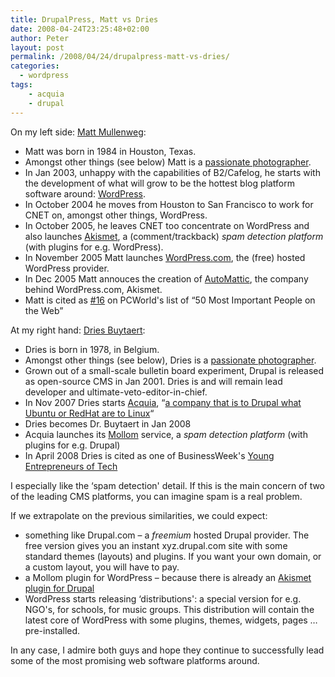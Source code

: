 ```yaml
---
title: DrupalPress, Matt vs Dries
date: 2008-04-24T23:25:48+02:00
author: Peter
layout: post
permalink: /2008/04/24/drupalpress-matt-vs-dries/
categories:
  - wordpress
tags:
    - acquia
    - drupal
---
```

On my left side: [Matt Mullenweg](http://en.wikipedia.org/wiki/Matt_Mullenweg):

  * Matt was born in 1984 in Houston, Texas.
  * Amongst other things (see below) Matt is a [passionate photographer](http://ma.tt/photos/log/).
  * In Jan 2003, unhappy with the capabilities of B2/Cafelog, he starts with the development of what will grow to be the hottest blog platform software around: [WordPress](http://www.wordpress.org).
  * In October 2004 he moves from Houston to San Francisco to work for CNET on, amongst other things, WordPress.
  * In October 2005, he leaves CNET too concentrate on WordPress and also launches [Akismet](http://akismet.com/), a (comment/trackback) _spam detection platform_ (with plugins for e.g. WordPress).
  * In November 2005 Matt launches [WordPress.com](http://wordpress.com), the (free) hosted WordPress provider.
  * In Dec 2005 Matt annouces the creation of [AutoMattic](http://automattic.com/), the company behind WordPress.com, Akismet.
  * Matt is cited as [#16](http://www.pcworld.com/article/id,129301-page,5-c,techindustrytrends/article.html) on PCWorld's list of &#8220;50 Most Important People on the Web&#8221;

At my right hand: [Dries Buytaert](http://en.wikipedia.org/wiki/Dries_Buytaert):

  * Dries is born in 1978, in Belgium.
  * Amongst other things (see below), Dries is a [passionate photographer](http://buytaert.net/photos).
  * Grown out of a small-scale bulletin board experiment, Drupal is released as open-source CMS in Jan 2001. Dries is and will remain lead developer and ultimate-veto-editor-in-chief.
  * In Nov 2007 Dries starts [Acquia](http://acquia.com/), &#8220;[a company that is to Drupal what Ubuntu or RedHat are to Linux](http://acquia.com/blog/drupal-startup)&#8220;
  * Dries becomes Dr. Buytaert in Jan 2008
  * Acquia launches its [Mollom](http://mollom.com/) service, a _spam detection platform_ (with plugins for e.g. Drupal)
  * In April 2008 Dries is cited as one of BusinessWeek's [Young Entrepreneurs of Tech](http://www.businessweek.com/technology/content/apr2008/tc20080417_388737.htm)

I especially like the &#8216;spam detection' detail. If this is the main concern of two of the leading CMS platforms, you can imagine spam is a real problem.

If we extrapolate on the previous similarities, we could expect:

  * something like Drupal.com &#8211; a _freemium_ hosted Drupal provider. The free version gives you an instant xyz.drupal.com site with some standard themes (layouts) and plugins. If you want your own domain, or a custom layout, you will have to pay.
  * a Mollom plugin for WordPress &#8211; because there is already an [Akismet plugin for Drupal](http://drupal.org/project/akismet)
  * WordPress starts releasing &#8216;distributions': a special version for e.g. NGO's, for schools, for music groups. This distribution will contain the latest core of WordPress with some plugins, themes, widgets, pages &#8230; pre-installed.

In any case, I admire both guys and hope they continue to successfully lead some of the most promising web software platforms around.
